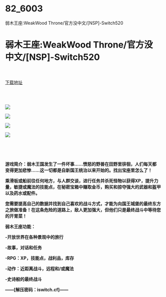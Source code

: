 # 82_6003
弱木王座:WeakWood Throne/官方没中文/[NSP]-Switch520
# 弱木王座:WeakWood Throne/官方没中文/[NSP]-Switch520
 <br/></br>
[下载地址](https://www.switch520.cc/article/6003 "下载地址")
<br/></br>

<p><span><strong>&nbsp;</strong></span></p>
<p><img src="https://www.switch520.cc/muke_img/upload_art_editor_20201022-1_c45d0ea55c9ef565c41559d2dec363dc.jpg"></p>
<p><img src="https://www.switch520.cc/muke_img/upload_art_editor_20201022-1_2a3d0f8fca5a67bda7ec29a96f3d9696.jpg"></p>
<p><img src="https://www.switch520.cc/muke_img/upload_art_editor_20201022-1_735f9c1326ab8ac2bf6a317c81bdfa0b.jpg"></p>
<p><img src="https://www.switch520.cc/muke_img/upload_art_editor_20201022-1_6c6a998621fb30d0ecedd67a54dac84f.jpg"></p>
<p><span></span></p>
<p><span><strong><br></strong></span></p>
<p><span><strong><br></strong></span></p>
<p><span><strong>游戏简介：弱木王国发生了一件坏事……愤怒的野兽在田野里徘徊，人们每天都变得更加悲惨……这一切都是自新国王统治以来开始的。找出宝座里怎么了！</strong></span></p>
<p><span><strong>乘滑板或船前往任何地方，与人群交谈，进行任务并杀死怪物以获得XP，提升力量，敏捷或魔法的技能点，在秘密宝箱中赚取金币，购买和掠夺强大的武器和盔甲以及药水或配件。</strong></span></p>
<p></p>
<p><span><strong>您需要提高自己的数据并找到自己喜欢的战斗方式，才能为向国王城堡的最终东方之旅做准备！在这条危险的道路上，敌人更加强大，但他们只是最终战斗中等待您的开胃菜！</strong></span></p>
<p></p>
<p><span><strong>弱木王座功能：</strong></span></p>
<p><span><strong>-开放世界在各种景观中的旅行</strong></span></p>
<p><span><strong>-故事，对话和任务</strong></span></p>
<p><span><strong>-RPG：XP，技能点，战利品，库存</strong></span></p>
<p><span><strong>-动作：近距离战斗，远程和/或魔法</strong></span></p>
<p><span><strong>-史诗般的最终战斗</strong></span></p>
<p><span><strong>——[解压密码：iswitch.cf]——</strong></span></p>
